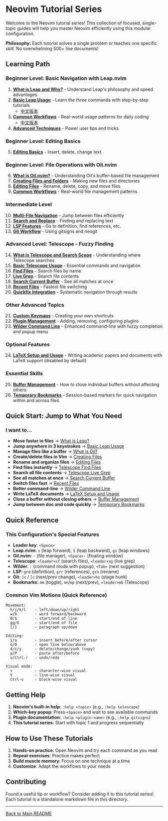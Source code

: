 # Neovim Tutorial Series

Welcome to the Neovim tutorial series! This collection of focused, single-topic
guides will help you master Neovim efficiently using this modular configuration.

**Philosophy:** Each tutorial solves a single problem or teaches one specific
skill. No overwhelming 500+ line documents!

## Learning Path

### Beginner Level: Basic Navigation with Leap.nvim

1. [**What is Leap and Why?**](./01-leap-what-and-why.md) - Understand Leap's
   philosophy and speed advantages
2. [**Basic Leap Usage**](./01-leap-basic-usage.md) - Learn the three commands
   with step-by-step tutorials
   - [中文版本](./01-leap-basic-usage.zh.md)
3. [**Common Workflows**](./01-leap-common-workflows.md) - Real-world usage
   patterns for daily coding
   - [中文版本](./01-leap-common-workflows.zh.md)
4. [**Advanced Techniques**](./01-leap-advanced.md) - Power user tips and
   tricks

### Beginner Level: Editing Basics

5. [**Editing Basics**](./02-editing-basics.md) - Insert, delete, change text

### Beginner Level: File Operations with Oil.nvim

6. [**What is Oil.nvim?**](./03-oil-introduction.md) - Understanding Oil's
   buffer-based file management
7. [**Creating Files and Folders**](./03-oil-creating-files.md) - Making new
   files and directories
8. [**Editing Files**](./03-oil-editing-files.md) - Rename, delete, copy, and
   move files
9. [**Common Workflows**](./03-oil-workflows.md) - Real-world file management
   patterns

### Intermediate Level

10. [**Multi-File Navigation**](./04-multi-file-navigation.md) - Jump between
    files efficiently
11. [**Search and Replace**](./05-search-replace.md) - Finding and replacing
    text
12. [**LSP Features**](./06-lsp-features.md) - Go to definition, find
    references, etc.
13. [**Git Workflow**](./07-git-workflow.md) - Using gitsigns and neogit

### Advanced Level: Telescope - Fuzzy Finding

14. [**What is Telescope and Search Scope**](./08-telescope-what-and-scope.md) -
    Understanding where Telescope searches
15. [**Basic Telescope Usage**](./08-telescope-basic-usage.md) - Essential
    commands and navigation
16. [**Find Files**](./08-telescope-find-files.md) - Search files by name
17. [**Live Grep**](./08-telescope-live-grep.md) - Search file contents
18. [**Search Current Buffer**](./08-telescope-search-current-buffer.md) - See
    all matches at once
19. [**Recent Files**](./08-telescope-recent-files.md) - Fastest file switching
20. [**Quickfix Integration**](./08-telescope-quickfix.md) - Systematic
    navigation through results

### Other Advanced Topics

21. [**Custom Keymaps**](./09-custom-keymaps.md) - Creating your own shortcuts
22. [**Plugin Management**](./10-plugin-management.md) - Adding, removing,
    configuring plugins
23. [**Wilder Command Line**](./11-wilder-command-line.md) - Enhanced command-line
    with fuzzy completion and popup menu

### Optional Features

24. [**LaTeX Setup and Usage**](./12-latex-setup.md) - Writing academic papers and
    documents with LaTeX support (disabled by default)

### Essential Skills

25. [**Buffer Management**](./13-buffer-management.md) - How to close individual
    buffers without affecting others
26. [**Temporary Bookmarks**](./15-bookmarks.md) - Session-based markers for quick
    navigation within and across files

## Quick Start: Jump to What You Need

### I want to...

- **Move faster in files** → [What is Leap?](./01-leap-what-and-why.md)
- **Jump anywhere in 3 keystrokes** → [Basic Leap Usage](./01-leap-basic-usage.md)
- **Manage files like a buffer** → [What is Oil?](./03-oil-introduction.md)
- **Create/delete files in Vim** → [Creating Files](./03-oil-creating-files.md)
- **Rename and organize files** → [Editing Files](./03-oil-editing-files.md)
- **Find files instantly** → [Telescope Find Files](./08-telescope-find-files.md)
- **Search all file contents** → [Telescope Live Grep](./08-telescope-live-grep.md)
- **See all matches at once** → [Search Current Buffer](./08-telescope-search-current-buffer.md)
- **Switch files fast** → [Recent Files](./08-telescope-recent-files.md)
- **Better command-line** → [Wilder Command Line](./11-wilder-command-line.md)
- **Write LaTeX documents** → [LaTeX Setup and Usage](./12-latex-setup.md)
- **Close a buffer without closing others** → [Buffer Management](./13-buffer-management.md)
- **Jump between doc and code quickly** → [Temporary Bookmarks](./15-bookmarks.md)

## Quick Reference

### This Configuration's Special Features

- **Leader key**: `<Space>`
- **Leap.nvim**: `s` (leap forward), `S` (leap backward), `gs` (leap windows)
- **Oil.nvim**: `-` (file manager), `<Space>-` (floating window)
- **Telescope**: `<leader>sf` (search files), `<leader>sg` (live grep)
- **Wilder**: `:` (command mode with popup), `<Tab>` (next suggestion)
- **LSP**: `grd` (definition), `grr` (references), `grn` (rename)
- **Git**: `]c` / `[c` (next/prev change), `<leader>hs` (stage hunk)
- **Bookmarks**: `mm` (toggle), `mn`/`mp` (next/prev), `<leader>mb` (Telescope)

### Common Vim Motions (Quick Reference)

```
Movement:
  h/j/k/l    - left/down/up/right
  w/b        - word forward/backward
  0/$        - start/end of line
  gg/G       - start/end of file
  {/}        - paragraph up/down

Editing:
  i/a        - insert before/after cursor
  o/O        - open line below/above
  d/c/y      - delete/change/yank (copy)
  p/P        - paste after/before
  u/Ctrl-r   - undo/redo

Visual mode:
  v          - character-wise visual
  V          - line-wise visual
  Ctrl-v     - block-wise visual
```

## Getting Help

1. **Neovim's built-in help**: `:help <topic>` (e.g., `:help telescope`)
2. **Which-key popup**: Press `<Space>` and wait to see available commands
3. **Plugin documentation**: `:help <plugin-name>` (e.g., `:help gitsigns`)
4. **This tutorial series**: Start with topic 1 and progress sequentially

## How to Use These Tutorials

1. **Hands-on practice**: Open Neovim and try each command as you read
2. **Repeat exercises**: Practice makes perfect
3. **Build muscle memory**: Focus on one technique at a time
4. **Customize**: Adapt the workflows to your needs

## Contributing

Found a useful tip or workflow? Consider adding it to this tutorial series!
Each tutorial is a standalone markdown file in this directory.

---

[Back to Main README](../../README.md)
